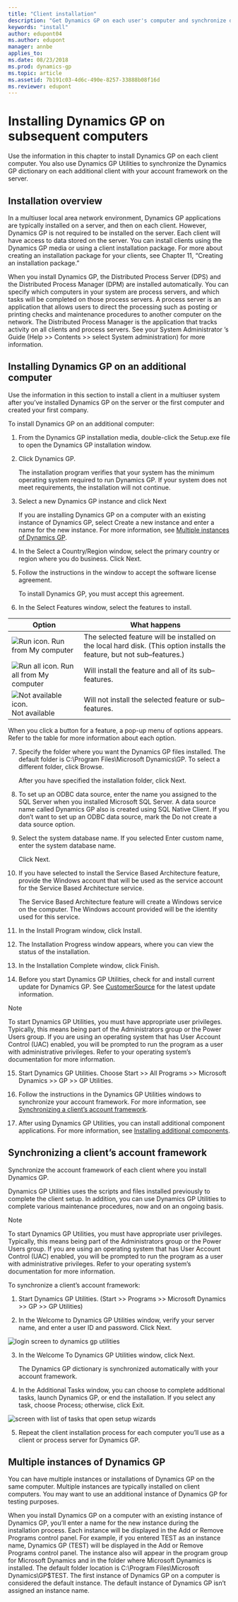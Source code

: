 ```yaml
---
title: "Client installation"
description: "Get Dynamics GP on each user's computer and synchronize data with the server."
keywords: "install"
author: edupont04
ms.author: edupont
manager: annbe
applies_to: 
ms.date: 08/23/2018
ms.prod: dynamics-gp
ms.topic: article
ms.assetid: 7b191c03-4d6c-490e-8257-33888b08f16d
ms.reviewer: edupont
---
```

# Installing Dynamics GP on subsequent computers

Use the information in this chapter to install Dynamics GP on each client computer. You also use Dynamics GP Utilities to synchronize the Dynamics GP dictionary on each additional client with your account framework on the server.

## Installation overview

In a multiuser local area network environment, Dynamics GP applications are typically installed on a server, and then on each client. However, Dynamics GP is not required to be installed on the server. Each client will have access to data stored on the server. You can install clients using the Dynamics GP media or using a client installation package. For more about creating an installation package for your clients, see Chapter 11, “Creating an installation package.”

When you install Dynamics GP, the Distributed Process Server (DPS) and the Distributed Process Manager (DPM) are installed automatically. You can specify which computers in your system are process servers, and which tasks will be completed on those process servers. A process server is an application that allows users to direct the processing such as posting or printing checks and maintenance procedures to another computer on the network. The Distributed Process Manager is the application that tracks activity on all clients and process servers. See your System Administrator ’s Guide (Help &gt;&gt; Contents &gt;&gt; select System administration) for more information.

## Installing Dynamics GP on an additional computer

Use the information in this section to install a client in a multiuser system after you’ve installed Dynamics GP on the server or the first computer and created your first company.

To install Dynamics GP on an additional computer:

1. From the Dynamics GP installation media, double-click the Setup.exe file to open the Dynamics GP installation window.

2. Click Dynamics GP.

    The installation program verifies that your system has the minimum operating system required to run Dynamics GP. If your system does not meet requirements, the installation will not continue.

3. Select a new Dynamics GP instance and click Next

    If you are installing Dynamics GP on a computer with an existing instance of Dynamics GP, select Create a new instance and enter a name for the new instance. For more information, see [Multiple instances of Dynamics GP](#multiple-instances-of-dynamics-gp).

4. In the Select a Country/Region window, select the primary country or region where you do business. Click Next.

5. Follow the instructions in the window to accept the software license agreement.

    To install Dynamics GP, you must accept this agreement.

6. In the Select Features window, select the features to install.

| **Option**   | **What happens**  |
|--------------|-----------------|
| ![Run icon.](media/installed-component.png "Component icon") Run from My computer     | The selected feature will be installed on the local hard disk. (This option installs the feature, but not sub–features.) |  
| ![Run all icon.](media/installed-component.png "Component icon") Run all from My computer | Will install the feature and all of its sub–features.                                                                    |  
| ![Not available icon.](media/not-installed-component.png "Component icon") Not available            | Will not install the selected feature or sub–features.                                                                   |  

When you click a button for a feature, a pop-up menu of options appears. Refer to the table for more information about each option.

7. Specify the folder where you want the Dynamics GP files installed. The default folder is C:\\Program Files\\Microsoft Dynamics\\GP. To select a different folder, click Browse.

    After you have specified the installation folder, click Next.

8. To set up an ODBC data source, enter the name you assigned to the SQL Server when you installed Microsoft SQL Server. A data source name called Dynamics GP also is created using SQL Native Client. If you don’t want to set up an ODBC data source, mark the Do not create a data source option.

9. Select the system database name. If you selected Enter custom name, enter the system database name.

    Click Next.

10. If you have selected to install the Service Based Architecture feature, provide the Windows account that will be used as the service account for the Service Based Architecture service.

    The Service Based Architecture feature will create a Windows service on the computer. The Windows account provided will be the identity used for this service.

11. In the Install Program window, click Install.

12. The Installation Progress window appears, where you can view the status of the installation.

13. In the Installation Complete window, click Finish.

14. Before you start Dynamics GP Utilities, check for and install current update for Dynamics GP. See [CustomerSource](https://go.microsoft.com/fwlink/?LinkId=249465) for the latest update information.

> [!NOTE]
> To start Dynamics GP Utilities, you must have appropriate user privileges. Typically, this means being part of the Administrators group or the Power Users group. If you are using an operating system that has User Account Control (UAC) enabled, you will be prompted to run the program as a user with administrative privileges. Refer to your operating system’s documentation for more information.  

15. Start Dynamics GP Utilities. Choose Start &gt;&gt; All Programs &gt;&gt; Microsoft Dynamics &gt;&gt; GP &gt;&gt; GP Utilities.

16. Follow the instructions in the Dynamics GP Utilities windows to synchronize your account framework. For more information, see [Synchronizing a client’s account framework](#synchronizing-a-clients-account-framework).

17. After using Dynamics GP Utilities, you can install additional component applications. For more information, see [Installing additional components](installing-additional-components.md).

## Synchronizing a client’s account framework

Synchronize the account framework of each client where you install Dynamics GP.

Dynamics GP Utilities uses the scripts and files installed previously to complete the client setup. In addition, you can use Dynamics GP Utilities to complete various maintenance procedures, now and on an ongoing basis.

> [!NOTE]
> To start Dynamics GP Utilities, you must have appropriate user privileges. Typically, this means being part of the Administrators group or the Power Users group. If you are using an operating system that has User Account Control (UAC) enabled, you will be prompted to run the program as a user with administrative privileges. Refer to your operating system’s documentation for more information.  

To synchronize a client’s account framework:

1. Start Dynamics GP Utilities.
(Start &gt;&gt; Programs &gt;&gt; Microsoft Dynamics &gt;&gt; GP &gt;&gt; GP Utilities)

2. In the Welcome to Dynamics GP Utilities window, verify your server name, and enter a user ID and password. Click Next.

![login screen to dynamics gp utilities](media/gp-utilities-2.png "Login screen")  

3. In the Welcome To Dynamics GP Utilities window, click Next.

    The Dynamics GP dictionary is synchronized automatically with your account framework.

4. In the Additional Tasks window, you can choose to complete additional tasks, launch Dynamics GP, or end the installation. If you select any task, choose Process; otherwise, click Exit.

![screen with list of tasks that open setup wizards](media/gp-utilities-15.png "Task selector")  

5. Repeat the client installation process for each computer you’ll use as a client or process server for Dynamics GP.

## Multiple instances of Dynamics GP

You can have multiple instances or installations of Dynamics GP on the same computer. Multiple instances are typically installed on client computers. You may want to use an additional instance of Dynamics GP for testing purposes.

When you install Dynamics GP on a computer with an existing instance of Dynamics GP, you’ll enter a name for the new instance during the installation process. Each instance will be displayed in the Add or Remove Programs control panel. For example, if you entered TEST as an instance name, Dynamics GP (TEST) will be displayed in the Add or Remove Programs control panel. The instance also will appear in the program group for Microsoft Dynamics and in the folder where Microsoft Dynamics is installed. The default folder location is C:\\Program Files\\Microsoft Dynamics\\GP$TEST. The first instance of Dynamics GP on a computer is considered the default instance. The default instance of Dynamics GP isn’t assigned an instance name.
